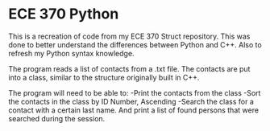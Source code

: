 # ECE 370 Python
This is a recreation of code from my ECE 370 Struct repository. 
This was done to better understand the differences between Python and C++. Also to refresh my Python syntax knowledge.

The program reads a list of contacts from a .txt file.
The contacts are put into a class, similar to the structure originally built in C++. 

The program will need to be able to:
-Print the contacts from the class
-Sort the contacts in the class by ID Number, Ascending
-Search the class for a contact with a certain last name. And print a list of found persons that were searched during the session.
